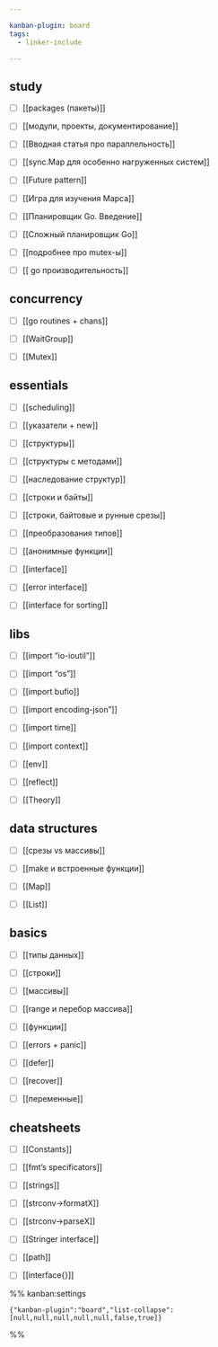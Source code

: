 ```yaml
---

kanban-plugin: board
tags:
  - linker-include

---
```


## study

- [ ] [[packages (пакеты)]]
- [ ] [[модули, проекты, документирование]]
- [ ] [[Вводная статья про параллельность]]
- [ ] [[sync.Map для особенно нагруженных систем]]
- [ ] [[Future pattern]]
- [ ] [[Игра для изучения Марса]]
- [ ] [[Планировщик Go. Введение]]
- [ ] [[Сложный планировщик Go]]
- [ ] [[подробнее про mutex-ы]]
- [ ] [[ go производительность]]


## concurrency

- [ ] [[go routines + chans]]
- [ ] [[WaitGroup]]
- [ ] [[Mutex]]


## essentials

- [ ] [[scheduling]]
- [ ] [[указатели + new]]
- [ ] [[структуры]]
- [ ] [[структуры с методами]]
- [ ] [[наследование структур]]
- [ ] [[строки и байты]]
- [ ] [[строки, байтовые и рунные срезы]]
- [ ] [[преобразования типов]]
- [ ] [[анонимные функции]]
- [ ] [[interface]]
- [ ] [[error interface]]
- [ ] [[interface for sorting]]


## libs

- [ ] [[import “io-ioutil”]]
- [ ] [[import “os”]]
- [ ] [[import bufio]]
- [ ] [[import encoding-json”]]
- [ ] [[import time]]
- [ ] [[import context]]
- [ ] [[env]]
- [ ] [[reflect]]
- [ ] [[Theory]]


## data structures

- [ ] [[срезы vs массивы]]
- [ ] [[make и встроенные функции]]
- [ ] [[Map]]
- [ ] [[List]]


## basics

- [ ] [[типы данных]]
- [ ] [[строки]]
- [ ] [[массивы]]
- [ ] [[range и перебор массива]]
- [ ] [[функции]]
- [ ] [[errors + panic]]
- [ ] [[defer]]
- [ ] [[recover]]
- [ ] [[переменные]]


## cheatsheets

- [ ] [[Constants]]
- [ ] [[fmt’s specificators]]
- [ ] [[strings]]
- [ ] [[strconv->formatX]]
- [ ] [[strconv->parseX]]
- [ ] [[Stringer interface]]
- [ ] [[path]]
- [ ] [[interface{}]]




%% kanban:settings
```
{"kanban-plugin":"board","list-collapse":[null,null,null,null,null,false,true]}
```
%%